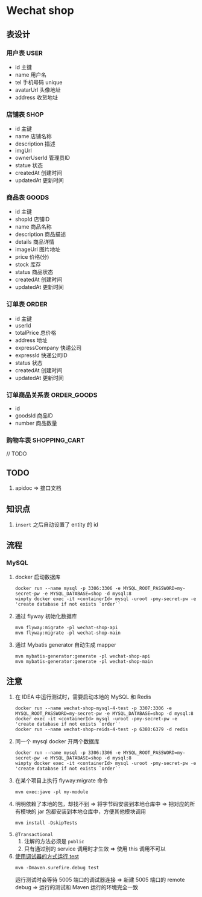 # Wechat shop

## 表设计

### 用户表 USER

- id 主键
- name 用户名
- tel 手机号码 unique
- avatarUrl 头像地址
- address 收货地址

### 店铺表 SHOP

- id 主键
- name 店铺名称
- description 描述
- imgUrl
- ownerUserId 管理员ID
- statue 状态
- createdAt 创建时间
- updatedAt 更新时间

### 商品表 GOODS

- id 主键
- shopId 店铺ID
- name 商品名称
- description 商品描述
- details 商品详情
- imageUrl 图片地址
- price 价格(分)
- stock 库存
- status 商品状态
- createdAt 创建时间
- updatedAt 更新时间

### 订单表 ORDER

- id 主键
- userId
- totalPrice 总价格
- address 地址
- expressCompany 快递公司
- expressId 快递公司ID
- status 状态
- createdAt 创建时间
- updatedAt 更新时间

### 订单商品关系表 ORDER_GOODS

- id
- goodsId 商品ID
- number 商品数量

### 购物车表 SHOPPING_CART

// TODO

## TODO

1. apidoc => 接口文档

## 知识点

1. ` insert ` 之后自动设置了 entity 的 id

## 流程

### MySQL

1. docker 启动数据库
   ```
   docker run --name mysql -p 3306:3306 -e MYSQL_ROOT_PASSWORD=my-secret-pw -e MYSQL_DATABASE=shop -d mysql:8
   winpty docker exec -it <containerId> mysql -uroot -pmy-secret-pw -e 'create database if not exists `order`'
   ```
2. 通过 flyway 初始化数据库
   ```
   mvn flyway:migrate -pl wechat-shop-api
   mvn flyway:migrate -pl wechat-shop-main
   ```
3. 通过 Mybatis generator 自动生成 mapper
   ```
   mvn mybatis-generator:generate -pl wechat-shop-api
   mvn mybatis-generator:generate -pl wechat-shop-main
   ```

## 注意

1. 在 IDEA 中运行测试时，需要启动本地的 MySQL 和 Redis
   ```
   docker run --name wechat-shop-mysql-4-test -p 3307:3306 -e MYSQL_ROOT_PASSWORD=my-secret-pw -e MYSQL_DATABASE=shop -d mysql:8
   docker exec -it <containerId> mysql -uroot -pmy-secret-pw -e 'create database if not exists `order`'
   docker run --name wechat-shop-reids-4-test -p 6380:6379 -d redis
   ```
2. 同一个 mysql docker 开两个数据库
   ```
   docker run --name mysql -p 3306:3306 -e MYSQL_ROOT_PASSWORD=my-secret-pw -e MYSQL_DATABASE=shop -d mysql:8
   winpty docker exec -it <containerId> mysql -uroot -pmy-secret-pw -e 'create database if not exists `order`'
   ```
3. 在某个项目上执行 flyway:migrate 命令
   ```
   mvn exec:jave -pl my-module 
   ```
4. 明明依赖了本地的包，却找不到 => 将字节码安装到本地仓库中 => 把对应的所有模块的 jar 包都安装到本地仓库中，方便其他模块调用
   ```
   mvn install -DskipTests
   ```
5. ` @Transactional `
    1. 注解的方法必须是 ` public `
    2. 只有通过别的 service 调用时才生效 => 使用 this 调用不可以
6. [使用调试器的方式运行 test](https://maven.apache.org/surefire/maven-surefire-plugin/examples/debugging.html)
   ```
   mvn -Dmaven.surefire.debug test
   ```
   运行测试时会等待 5005 端口的调试器连接 => 新建 5005 端口的 remote debug => 运行的测试和 Maven 运行的环境完全一致
